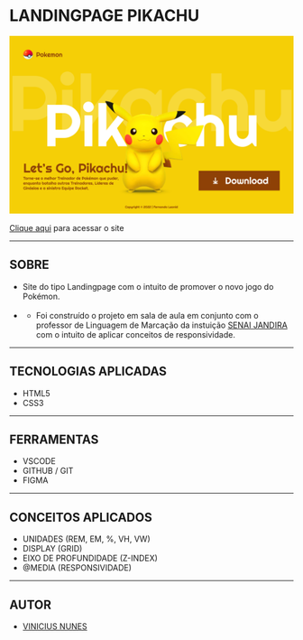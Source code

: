 # <strong>LANDINGPAGE PIKACHU</strong> 

[![](./img/screenshot.png)](https://viniciusnunes137.github.io/landing-page-pikachu/)

[Clique aqui](https://viniciusnunes137.github.io/landing-page-pikachu/) para acessar o site

---
## <strong>SOBRE</strong>
- Site do tipo Landingpage com o intuito de promover o novo jogo do Pokémon.
  <br><br>
- - Foi construído o projeto em sala de aula em conjunto com o professor de Linguagem de Marcação da instuição [SENAI JANDIRA](https://jandira.sp.senai.br/) com o intuito de aplicar conceitos de responsividade.
---
## <strong>TECNOLOGIAS APLICADAS</strong>
- HTML5
- CSS3
---
## <strong>FERRAMENTAS</strong>
- VSCODE
- GITHUB / GIT
- FIGMA
---
## <strong>CONCEITOS APLICADOS</strong>
- UNIDADES (REM, EM, %, VH, VW)
- DISPLAY (GRID)
- EIXO DE PROFUNDIDADE (Z-INDEX)
- @MEDIA (RESPONSIVIDADE)
---
## <strong>AUTOR</strong>

- [VINICIUS NUNES](https://github.com/VINICIUSNUNES137)
